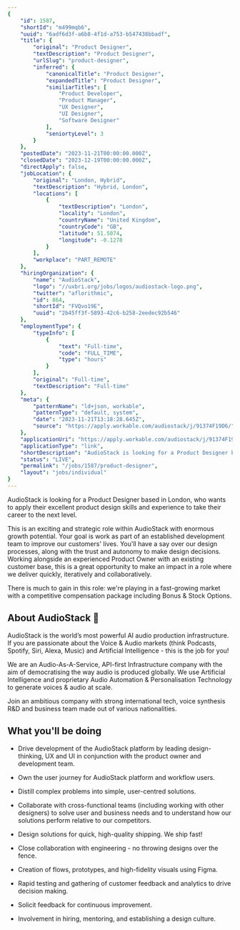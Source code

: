 ```yaml
---
{
	"id": 1587,
	"shortId": "m499mqb6",
	"uuid": "6adf6d3f-a6b8-4f1d-a753-b547438bbadf",
	"title": {
		"original": "Product Designer",
		"textDescription": "Product Designer",
		"urlSlug": "product-designer",
		"inferred": {
			"canonicalTitle": "Product Designer",
			"expandedTitle": "Product Designer",
			"similiarTitles": [
				"Product Developer",
				"Product Manager",
				"UX Designer",
				"UI Designer",
				"Software Designer"
			],
			"seniortyLevel": 3
		}
	},
	"postedDate": "2023-11-21T00:00:00.000Z",
	"closedDate": "2023-12-19T00:00:00.000Z",
	"directApply": false,
	"jobLocation": {
		"original": "London, Hybrid",
		"textDescription": "Hybrid, London",
		"locations": [
			{
				"textDescription": "London",
				"locality": "London",
				"countryName": "United Kingdom",
				"countryCode": "GB",
				"latitude": 51.5074,
				"longitude": -0.1278
			}
		],
		"workplace": "PART_REMOTE"
	},
	"hiringOrganization": {
		"name": "AudioStack",
		"logo": "//uxbri.org/jobs/logos/audiostack-logo.png",
		"twitter": "aflorithmic",
		"id": 864,
		"shortId": "FVQvo19E",
		"uuid": "2b45ff3f-5893-42c6-b258-2eedec92b546"
	},
	"employmentType": {
		"typeInfo": [
			{
				"text": "Full-time",
				"code": "FULL_TIME",
				"type": "hours"
			}
		],
		"original": "Full-time",
		"textDescription": "Full-time"
	},
	"meta": {
		"patternName": "ld+json, workable",
		"patternType": "default, system",
		"date": "2023-11-21T13:18:28.645Z",
		"source": "https://apply.workable.com/audiostack/j/91374F19D6/"
	},
	"applicationUri": "https://apply.workable.com/audiostack/j/91374F19D6/apply/",
	"applicationType": "link",
	"shortDescription": "AudioStack is looking for a Product Designer based in London, who wants to apply their excellent product design skills and experience to take their career to the next level. This is an exciting and",
	"status": "LIVE",
	"permalink": "/jobs/1587/product-designer",
	"layout": "jobs/individual"
}
---
```

<p>AudioStack is looking for a Product Designer based in London, who wants to apply their excellent product design skills and experience to take their career to the next level.</p><p>This is an exciting and strategic role within AudioStack with enormous growth potential. Your goal is work as part of an established development team to improve our customers' lives. You'll have a say over our design processes, along with the trust and autonomy to make design decisions. Working alongside an experienced Product Owner with an existing customer base, this is a great opportunity to make an impact in a role where we deliver quickly, iteratively and collaboratively.</p><p>There is much to gain in this role: we're playing in a fast-growing market with a competitive compensation package including Bonus &amp; Stock Options.</p><h2>About AudioStack 🦜</h2><p>AudioStack is the world’s most powerful AI audio production infrastructure. If you are passionate about the Voice &amp; Audio markets (think Podcasts, Spotify, Siri, Alexa, Music) and Artificial Intelligence - this is the job for you!</p><p>We are an Audio-As-A-Service, API-first Infrastructure company with the aim of democratising the way audio is produced globally. We use Artificial Intelligence and proprietary Audio Automation &amp; Personalisation Technology to generate voices &amp; audio at scale.</p><p>Join an ambitious company with strong international tech, voice synthesis R&amp;D and business team made out of various nationalities.</p><h2>What you'll be doing</h2><ul><li><p>Drive development of the AudioStack platform by leading design-thinking, UX and UI in conjunction with the product owner and development team.</p></li><li><p>Own the user journey for AudioStack platform and workflow users.</p></li><li><p>Distill complex problems into simple, user-centred solutions.</p></li><li><p>Collaborate with cross-functional teams (including working with other designers) to solve user and business needs and to understand how our solutions perform relative to our competitors.</p></li><li><p>Design solutions for quick, high-quality shipping. We ship fast!</p></li><li><p>Close collaboration with engineering - no throwing designs over the fence.</p></li><li><p>Creation of flows, prototypes, and high-fidelity visuals using Figma.</p></li><li><p>Rapid testing and gathering of customer feedback and analytics to drive decision making.</p></li><li><p>Solicit feedback for continuous improvement.</p></li><li><p>Involvement in hiring, mentoring, and establishing a design culture.</p></li></ul>
